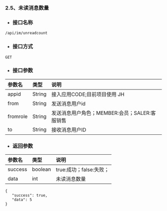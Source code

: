 ### 2.5、未读消息数量

* ### 接口名称

```
/api/im/unreadcount
```

* ### 接口方式

```
GET
```

* ### 接口参数

| 参数名 | 类型 | 说明 |
| :--- | :--- | :--- |
| appid | String | 接入应用CODE;目前项目使用 JH |
| from | String | 发送消息用户id |
| fromrole | String | 发送消息用户角色；MEMBER:会员；SALER:客服销售 |
| to | String | 接收消息用户ID |

* ### 返回参数

| 参数名 | 类型 | 说明 |
| :--- | :--- | :--- |
| success | boolean | true:成功；false:失败； |
| data | int | 未读消息数量 |

```
{
   "success": true,
   "data": 5
}
```



